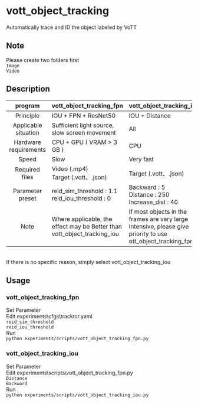 # vott_object_tracking
Automatically trace and ID the object labeled by VoTT

## Note
Please create two folders first  
    `Image`  
    `Video`

## Description
| program               | vott_object_tracking_fpn                          | vott_object_tracking_iou       |
| :--------------------:|---------------------------------------------------|--------------------------------|
| Principle             | IOU + FPN + ResNet50                              | IOU + Distance                 |
| Applicable situation  | Sufficient light source, slow screen movement     | All                            |
| Hardware requirements | CPU + GPU ( VRAM > 3 GB )                         | CPU                            |
| Speed                 | Slow                                              | Very fast                      |
| Required files        | Video (.mp4)<br>Target (.vott、.json)             | Target (.vott、.json)          |
| Parameter preset      | reid_sim_threshold : 1.1<br>reid_iou_threshold : 0| Backward : 5<br>Distance : 250<br>Increase_dist : 40 |
| Note                  | Where applicable, the effect may be Better than vott_object_tracking_iou | If most objects in the frames are very large Intensive, please give priority to use ott_object_tracking_fpn |
<br>
If there is no specific reason, simply select vott_object_tracking_iou

## Usage
### vott_object_tracking_fpn  
Set Parameter  
Edit experiments\cfgs\tracktor.yaml  
`reid_sim_threshold`  
`reid_iou_threshold`  
Run  
`python experiments/scripts/vott_object_tracking_fpn.py`  
### vott_object_tracking_iou  
Set Parameter  
Edit experiments\scripts\vott_object_tracking_fpn.py  
`Distance`  
`Backward`  
Run  
`python experiments/scripts/vott_object_tracking_iou.py`
